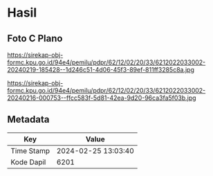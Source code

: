 # Hasil

## Foto C Plano

https://sirekap-obj-formc.kpu.go.id/94e4/pemilu/pdpr/62/12/02/20/33/6212022033002-20240219-185428--1d246c51-4d06-45f3-89ef-811ff3285c8a.jpg

https://sirekap-obj-formc.kpu.go.id/94e4/pemilu/pdpr/62/12/02/20/33/6212022033002-20240216-000753--ffcc583f-5d81-42ea-9d20-96ca3fa5f03b.jpg


## Metadata

| Key        | Value               |
| ---------- | ------------------- |
| Time Stamp | 2024-02-25 13:03:40 |
| Kode Dapil | 6201                |



